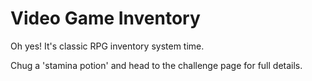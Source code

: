 # Video Game Inventory

Oh yes! It's classic RPG inventory system time.

Chug a 'stamina potion' and head to the challenge page for full details.
